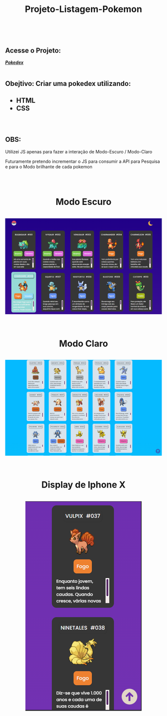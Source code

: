 
<h1  align="center"><b>Projeto-Listagem-Pokemon</b><h1>
<br>
<h2>Acesse o Projeto:</h2>
<a align="center" href="https://talyssonamorim.github.io/projeto-listagem-pokemon/" target="_blank"><b><i>Pokedex</b></i></a>
<br>
<br>
<h2>Obejtivo: Criar uma pokedex utilizando:<h2>
<ul>
  <li>HTML</li>
  <li>CSS</li>
</ul>
<br>
<h2>OBS:</h2>
<p>Utilizei JS apenas para fazer a interação de Modo-Escuro / Modo-Claro</p>
<p>Futuramente pretendo incrementar o JS para consumir a API para Pesquisa e para o Modo brilhante de cada pokemon</p>
<br>
<br>
<div class="imagens"  align="center">
<h1>Modo Escuro</h1>
  <br>
<img  src="./src/IMG/ModoEscuro.png">
</div>
<br>
<br>
<div class="imagens"  align="center">
<h1>Modo Claro</h1>
  <br>
<img  src="./src/IMG/ModoNormal.png">
</div>
<br>
<br>
<div class="imagens" align="center">
<h1> Display de Iphone X </h1>
<br>

<img  src="./src/IMG/responsivo.png">
</div>

<br>
<br>
